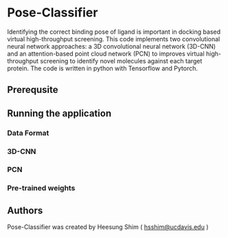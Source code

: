 # Pose-Classifier
Identifying the correct binding pose of ligand is important in docking based virtual high-throughput screening. This code implements two convolutional neural network approaches: a 3D convolutional neural network (3D-CNN) and an attention-based point cloud network (PCN) to improves virtual high-throughput screening to identify novel molecules against each target protein. The code is written in python with Tensorflow and Pytorch.
## Prerequsite
## Running the application

### Data Format

### 3D-CNN

### PCN

### Pre-trained weights

## Authors
Pose-Classifier was created by Heesung Shim ( hsshim@ucdavis.edu )
